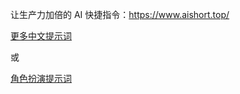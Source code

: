 让生产力加倍的 AI 快捷指令：https://www.aishort.top/   

[更多中文提示词](https://github.com/yzfly/awesome-chatgpt-zh/tree/main)

或 

[角色扮演提示词]([awesome-chatgpt-prompts-zh](https://github.com/PlexPt/awesome-chatgpt-prompts-zh)https://github.com/PlexPt/awesome-chatgpt-prompts-zh)
